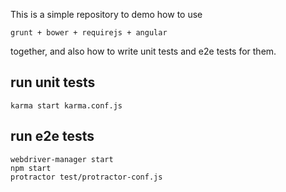 This is a simple repository to demo how to use 

    grunt + bower + requirejs + angular

together, and also how to write unit tests and e2e tests for them.

## run unit tests

    karma start karma.conf.js

## run e2e tests

    webdriver-manager start
    npm start
    protractor test/protractor-conf.js
